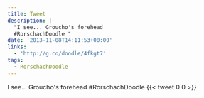```yaml
---
title: Tweet
description: |-
  "I see... Groucho's forehead
  #RorschachDoodle "
date: '2013-11-08T14:11:53+00:00'
links:
  - 'http://g.co/doodle/4fkgt7'
tags:
  - RorschachDoodle
---
```

I see... Groucho's forehead
#RorschachDoodle 
      {{< tweet 0 0 >}}
    
